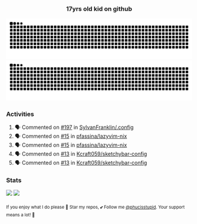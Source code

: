 <h3 align="center">17yrs old kid on github</h3>

![GitHub Contribution Grid Snake (Dark)](https://raw.githubusercontent.com/phucisstupid/phucisstupid/output/catppuccin-mocha.svg#gh-dark-mode-only)
![GitHub Contribution Grid Snake (Light)](https://raw.githubusercontent.com/phucisstupid/phucisstupid/output/github-contribution-grid-snake.svg#gh-light-mode-only)

### Activities

<!--START_SECTION:activity-->
1. 🗣 Commented on [#197](https://github.com/SylvanFranklin/.config/pull/197#issuecomment-3397252110) in [SylvanFranklin/.config](https://github.com/SylvanFranklin/.config)
2. 🗣 Commented on [#15](https://github.com/pfassina/lazyvim-nix/issues/15#issuecomment-3396923200) in [pfassina/lazyvim-nix](https://github.com/pfassina/lazyvim-nix)
3. 🗣 Commented on [#15](https://github.com/pfassina/lazyvim-nix/issues/15#issuecomment-3396752694) in [pfassina/lazyvim-nix](https://github.com/pfassina/lazyvim-nix)
4. 🗣 Commented on [#13](https://github.com/Kcraft059/sketchybar-config/issues/13#issuecomment-3396260188) in [Kcraft059/sketchybar-config](https://github.com/Kcraft059/sketchybar-config)
5. 🗣 Commented on [#13](https://github.com/Kcraft059/sketchybar-config/issues/13#issuecomment-3396226878) in [Kcraft059/sketchybar-config](https://github.com/Kcraft059/sketchybar-config)
<!--END_SECTION:activity-->

### Stats

<div>
  <img width=400 src="https://github-readme-stats.vercel.app/api?username=phucisstupid&show_icons=true&theme=catppuccin_mocha"/>
  <img width=400 src="https://github-readme-stats.vercel.app/api/top-langs?username=phucisstupid&layout=compact&theme=catppuccin_mocha&card_width=395"/>
</div>

<sub>If you enjoy what I do please 🌟 Star my repos, 💕 Follow me [@phucisstupid](https://github.com/phucisstupid). Your support means a lot! 🥰
